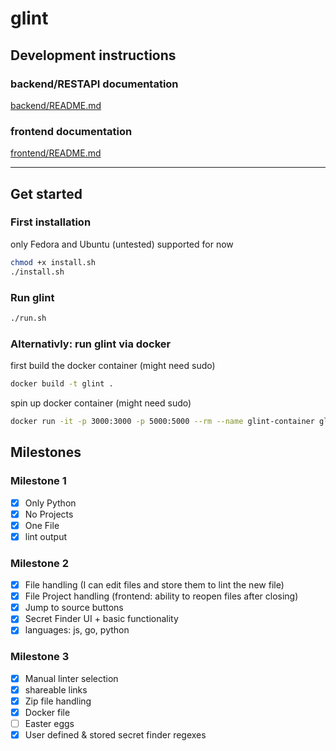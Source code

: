 # glint

## Development instructions
### backend/RESTAPI documentation

[backend/README.md](backend/README.md)

### frontend documentation

[frontend/README.md](frontend/README.md)

---

## Get started

### First installation
only Fedora and Ubuntu (untested) supported for now

```bash
chmod +x install.sh
./install.sh
```

### Run glint

```bash
./run.sh
```
### Alternativly: run glint via docker
first build the docker container (might need sudo)
```bash
docker build -t glint .
```

spin up docker container (might need sudo)
```bash
docker run -it -p 3000:3000 -p 5000:5000 --rm --name glint-container glint
```

## Milestones

### Milestone 1

- [x] Only Python
- [x] No Projects
- [x] One File
- [x] lint output

### Milestone 2

- [x] File handling (I can edit files and store them to lint the new file)
- [x] File Project handling (frontend: ability to reopen files after closing)
- [x] Jump to source buttons
- [x] Secret Finder UI + basic functionality
- [x] languages: js, go, python

### Milestone 3

- [x] Manual linter selection
- [x] shareable links
- [x] Zip file handling
- [x] Docker file
- [ ] Easter eggs
- [x] User defined & stored secret finder regexes
